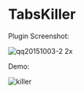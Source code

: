 # TabsKiller

Plugin Screenshot:

![qq20151003-2 2x](https://cloud.githubusercontent.com/assets/5022872/10262499/b39deb34-69fc-11e5-93b8-35bf10cedaaa.jpg)

Demo:

![killer](https://cloud.githubusercontent.com/assets/5022872/10262518/cd196a60-69fd-11e5-93bf-0589d65eeb19.gif)
